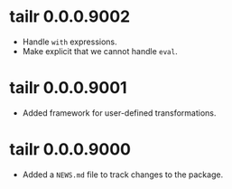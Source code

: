 # tailr 0.0.0.9002

* Handle `with` expressions.
* Make explicit that we cannot handle `eval`.

# tailr 0.0.0.9001

* Added framework for user-defined transformations.

# tailr 0.0.0.9000

* Added a `NEWS.md` file to track changes to the package.
